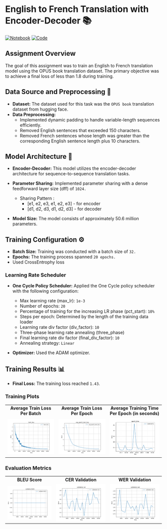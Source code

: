 # English to French Translation with Encoder-Decoder 📚

[![Notebook](https://img.shields.io/badge/Notebook-Open-blue.svg)](https://github.com/Sushmitha-Katti/ERA/blob/main/Session_16_Speeding_up_Transformers/Final_S16.ipynb)
[![Code](https://img.shields.io/badge/Code-View%20on%20GitHub-green.svg)](https://github.com/Sushmitha-Katti/ERA/tree/main/Session_16_Speeding_up_Transformers/modular)


## Assignment Overview
The goal of this assignment was to train an English to French translation model using the OPUS book translation dataset. The primary objective was to achieve a final loss of less than 1.8 during training.

## Data Source and Preprocessing 📝
- **Dataset:** The dataset used for this task was the `OPUS book` translation dataset from hugging face.
- **Data Preprocessing:**
  - Implemented dynamic padding to handle variable-length sequences efficiently.
  - Removed English sentences that exceeded 150 characters.
  - Removed French sentences whose length was greater than the corresponding English sentence length plus 10 characters.

## Model Architecture 🧠
- **Encoder-Decoder:** This model utilizes the encoder-decoder architecture for sequence-to-sequence translation tasks.
- **Parameter Sharing:** Implemented parameter sharing with a dense feedforward layer size (dff) of `1024.`
  - Sharing Pattern : 
    - [e1, e2, e3, e1, e2, e3] - for encoder
    - [d1, d2, d3, d1, d2, d3] - for decoder

- **Model Size:** The model consists of approximately 50.6 million parameters.

## Training Configuration ⚙️
- **Batch Size:** Training was conducted with a batch size of `32.`
- **Epochs:** The training process spanned `20 epochs.`
- Used CrossEntrophy loss

### Learning Rate Scheduler
- **One Cycle Policy Scheduler:** Applied the One Cycle policy scheduler with the following configuration:
  - Max learning rate (max_lr): `1e-3`
  - Number of epochs: `20`
  - Percentage of training for the increasing LR phase (pct_start): `10%`
  - Steps per epoch: Determined by the length of the training data loader
  - Learning rate div factor (div_factor): `10`
  - Three-phase learning rate annealing (three_phase)
  - Final learning rate div factor (final_div_factor): `10`
  - Annealing strategy: `Linear`

- **Optimizer:** Used the ADAM optimizer.

## Training Results 📊
- **Final Loss:** The training loss reached `1.43`.

### Training Plots

<table>
  <tr>
    <td align="center"><b>Average Train Loss Per Batch</b></td>
    <td align="center"><b>Average Train Loss Per Epoch</b></td>
    <td align="center"><b>Average Training Time Per Epoch (in seconds)</b></td>
  </tr>
  <tr>
    <td><img src="assets/train_loss.png" alt="Average Train Loss Per Batch" width="300"/></td>
    <td><img src="assets/avg_epoch_train_loss.png" alt="Average Train Loss Per Epoch" width="300"/></td>
     <td><img src="assets/epoch_time.png" alt="Average Training Time Per Epoch (in seconds)" width="300"/></td>
  </tr>
</table>

### Evaluation Metrics

<table>
  <tr>
    <td align="center"><b>BLEU Score</b></td>
    <td align="center"><b>CER Validation</b></td>
    <td align="center"><b>WER Validation</b></td>
    
  </tr>
  <tr>
    <td><img src="assets/validation_BLEU.png" alt="BLEU Score" width="300"/></td>
    <td><img src="assets/validation_cer.png" alt="CER Validation" width="300"/></td>
    <td><img src="assets/validation_wer.png" alt="WER Validation" width="300"/></td>
  </tr>
</table>







